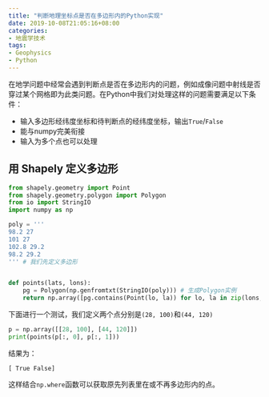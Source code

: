 ```yaml
---
title: "判断地理坐标点是否在多边形内的Python实现"
date: 2019-10-08T21:05:16+08:00
categories:
- 地震学技术
tags:
- Geophysics
- Python
---
```


<!--more-->

在地学问题中经常会遇到判断点是否在多边形内的问题，例如成像问题中射线是否穿过某个网格即为此类问题。在Python中我们对处理这样的问题需要满足以下条件：

- 输入多边形经纬度坐标和待判断点的经纬度坐标，输出`True`/`False`
- 能与numpy完美衔接
- 输入为多个点也可以处理

## 用 Shapely 定义多边形

```Python
from shapely.geometry import Point
from shapely.geometry.polygon import Polygon
from io import StringIO
import numpy as np

poly = '''
98.2 27
101 27
102.8 29.2
98.2 29.2
''' # 我们先定义多边形


def points(lats, lons):
    pg = Polygon(np.genfromtxt(StringIO(poly))) # 生成Polygon实例
    return np.array([pg.contains(Point(lo, la)) for lo, la in zip(lons, lats)]) # 判断所有输入的点是否在poly内，返回np.array
```

下面进行一个测试，我们定义两个点分别是`(28, 100)`和`(44, 120)`
```Python
p = np.array([[28, 100], [44, 120]])
print(points(p[:, 0], p[:, 1]))
```
结果为：
```
[ True False]
```
这样结合`np.where`函数可以获取原先列表里在或不再多边形内的点。
